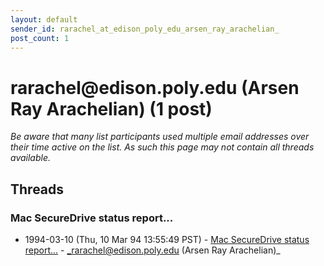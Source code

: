 ```yaml
---
layout: default
sender_id: rarachel_at_edison_poly_edu_arsen_ray_arachelian_
post_count: 1
---
```


# rarachel<span>@</span>edison.poly.edu (Arsen Ray Arachelian) (1 post)

_Be aware that many list participants used multiple email addresses over their time active on the list. As such this page may not contain all threads available._

## Threads

### Mac SecureDrive status report...
+ 1994-03-10 (Thu, 10 Mar 94 13:55:49 PST) - [Mac SecureDrive status report...](/archive/1994/03/0d85a6f06c2f0b5bd1e36e9dc449e4046cdb594875983e937e7c6822eeb23d7f) - _rarachel@edison.poly.edu (Arsen Ray Arachelian)_

